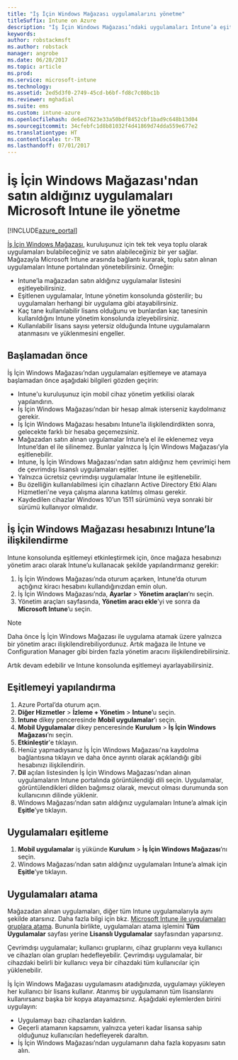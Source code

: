 ```yaml
---
title: "İş İçin Windows Mağazası uygulamalarını yönetme"
titleSuffix: Intune on Azure
description: "İş İçin Windows Mağazası’ndaki uygulamaları Intune’a eşitlemeyi, sonra da bunları atamayı ve izlemeyi öğrenin.\""
keywords: 
author: robstackmsft
ms.author: robstack
manager: angrobe
ms.date: 06/28/2017
ms.topic: article
ms.prod: 
ms.service: microsoft-intune
ms.technology: 
ms.assetid: 2ed5d3f0-2749-45cd-b6bf-fd8c7c08bc1b
ms.reviewer: mghadial
ms.suite: ems
ms.custom: intune-azure
ms.openlocfilehash: de6ed7623e33a50bdf8452cbf1bad9c648b13d04
ms.sourcegitcommit: 34cfebfc1d8b81032f4d41869d74dda559e677e2
ms.translationtype: HT
ms.contentlocale: tr-TR
ms.lasthandoff: 07/01/2017
---
```

# <a name="how-to-manage-apps-you-purchased-from-the-windows-store-for-business-with-microsoft-intune"></a>İş İçin Windows Mağazası'ndan satın aldığınız uygulamaları Microsoft Intune ile yönetme

[!INCLUDE[azure_portal](./includes/azure_portal.md)]


[İş İçin Windows Mağazası](https://www.microsoft.com/business-store), kuruluşunuz için tek tek veya toplu olarak uygulamaları bulabileceğiniz ve satın alabileceğiniz bir yer sağlar. Mağazayla Microsoft Intune arasında bağlantı kurarak, toplu satın alınan uygulamaları Intune portalından yönetebilirsiniz. Örneğin:
* Intune’la mağazadan satın aldığınız uygulamalar listesini eşitleyebilirsiniz.
* Eşitlenen uygulamalar, Intune yönetim konsolunda gösterilir; bu uygulamaları herhangi bir uygulama gibi atayabilirsiniz.
* Kaç tane kullanılabilir lisans olduğunu ve bunlardan kaç tanesinin kullanıldığını Intune yönetim konsolunda izleyebilirsiniz.
* Kullanılabilir lisans sayısı yetersiz olduğunda Intune uygulamaların atanmasını ve yüklenmesini engeller.

## <a name="before-you-start"></a>Başlamadan önce

İş İçin Windows Mağazası’ndan uygulamaları eşitlemeye ve atamaya başlamadan önce aşağıdaki bilgileri gözden geçirin:

- Intune'u kuruluşunuz için mobil cihaz yönetim yetkilisi olarak yapılandırın.
- İş İçin Windows Mağazası’ndan bir hesap almak isterseniz kaydolmanız gerekir.
- İş İçin Windows Mağazası hesabını Intune’la ilişkilendirdikten sonra, gelecekte farklı bir hesaba geçemezsiniz.
- Mağazadan satın alınan uygulamalar Intune’a el ile eklenemez veya Intune’dan el ile silinemez. Bunlar yalnızca İş İçin Windows Mağazası’yla eşitlenebilir.
- Intune, İş İçin Windows Mağazası'ndan satın aldığınız hem çevrimiçi hem de çevrimdışı lisanslı uygulamaları eşitler.
- Yalnızca ücretsiz çevrimdışı uygulamalar Intune ile eşitlenebilir.
- Bu özelliğin kullanılabilmesi için cihazların Active Directory Etki Alanı Hizmetleri'ne veya çalışma alanına katılmış olması gerekir.
- Kaydedilen cihazlar Windows 10’un 1511 sürümünü veya sonraki bir sürümü kullanıyor olmalıdır.

## <a name="associate-your-windows-store-for-business-account-with-intune"></a>İş İçin Windows Mağazası hesabınızı Intune’la ilişkilendirme
Intune konsolunda eşitlemeyi etkinleştirmek için, önce mağaza hesabınızı yönetim aracı olarak Intune’u kullanacak şekilde yapılandırmanız gerekir:
1. İş İçin Windows Mağazası’nda oturum açarken, Intune’da oturum açtığınız kiracı hesabını kullandığınızdan emin olun.
2. İş İçin Windows Mağazası’nda, **Ayarlar** > **Yönetim araçları**’nı seçin.
3. Yönetim araçları sayfasında, **Yönetim aracı ekle**’yi ve sonra da **Microsoft Intune**’u seçin.

> [!NOTE]
> Daha önce İş İçin Windows Mağazası ile uygulama atamak üzere yalnızca bir yönetim aracı ilişkilendirebiliyordunuz. Artık mağaza ile Intune ve Configuration Manager gibi birden fazla yönetim aracını ilişkilendirebilirsiniz.

Artık devam edebilir ve Intune konsolunda eşitlemeyi ayarlayabilirsiniz.

## <a name="configure-synchronization"></a>Eşitlemeyi yapılandırma

1. Azure Portal’da oturum açın.
2. **Diğer Hizmetler** > **İzleme + Yönetim** > **Intune**’u seçin.
3. **Intune** dikey penceresinde **Mobil uygulamalar**’ı seçin.
1. **Mobil Uygulamalar** dikey penceresinde **Kurulum** > **İş İçin Windows Mağazası**’nı seçin.
2. **Etkinleştir**'e tıklayın.
3. Henüz yapmadıysanız İş İçin Windows Mağazası'na kaydolma bağlantısına tıklayın ve daha önce ayrıntı olarak açıklandığı gibi hesabınızı ilişkilendirin.
5. **Dil** açılan listesinden İş İçin Windows Mağazası'ndan alınan uygulamaların Intune portalında görüntülendiği dili seçin. Uygulamalar, görüntülendikleri dilden bağımsız olarak, mevcut olması durumunda son kullanıcının dilinde yüklenir.
6. Windows Mağazası’ndan satın aldığınız uygulamaları Intune’a almak için **Eşitle**’ye tıklayın.

## <a name="synchronize-apps"></a>Uygulamaları eşitleme

1. **Mobil uygulamalar** iş yükünde **Kurulum** > **İş İçin Windows Mağazası**’nı seçin.
2. Windows Mağazası’ndan satın aldığınız uygulamaları Intune’a almak için **Eşitle**’ye tıklayın.

## <a name="assign-apps"></a>Uygulamaları atama

Mağazadan alınan uygulamaları, diğer tüm Intune uygulamalarıyla aynı şekilde atarsınız. Daha fazla bilgi için bkz. [Microsoft Intune ile uygulamaları gruplara atama](apps-deploy.md). Bununla birlikte, uygulamaları atama işlemini **Tüm Uygulamalar** sayfası yerine **Lisanslı Uygulamalar** sayfasından yaparsınız.

Çevrimdışı uygulamalar; kullanıcı gruplarını, cihaz gruplarını veya kullanıcı ve cihazları olan grupları hedefleyebilir.
Çevrimdışı uygulamalar, bir cihazdaki belirli bir kullanıcı veya bir cihazdaki tüm kullanıcılar için yüklenebilir. 


İş İçin Windows Mağazası uygulamasını atadığınızda, uygulamayı yükleyen her kullanıcı bir lisans kullanır. Atanmış bir uygulamanın tüm lisanslarını kullanırsanız başka bir kopya atayamazsınız. Aşağıdaki eylemlerden birini uygulayın:
* Uygulamayı bazı cihazlardan kaldırın.
* Geçerli atamanın kapsamını, yalnızca yeteri kadar lisansa sahip olduğunuz kullanıcıları hedefleyerek daraltın.
* İş İçin Windows Mağazası’ndan uygulamanın daha fazla kopyasını satın alın.


